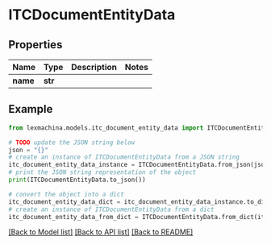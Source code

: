 # ITCDocumentEntityData


## Properties

Name | Type | Description | Notes
------------ | ------------- | ------------- | -------------
**name** | **str** |  | 

## Example

```python
from lexmachina.models.itc_document_entity_data import ITCDocumentEntityData

# TODO update the JSON string below
json = "{}"
# create an instance of ITCDocumentEntityData from a JSON string
itc_document_entity_data_instance = ITCDocumentEntityData.from_json(json)
# print the JSON string representation of the object
print(ITCDocumentEntityData.to_json())

# convert the object into a dict
itc_document_entity_data_dict = itc_document_entity_data_instance.to_dict()
# create an instance of ITCDocumentEntityData from a dict
itc_document_entity_data_from_dict = ITCDocumentEntityData.from_dict(itc_document_entity_data_dict)
```
[[Back to Model list]](../README.md#documentation-for-models) [[Back to API list]](../README.md#documentation-for-api-endpoints) [[Back to README]](../README.md)


